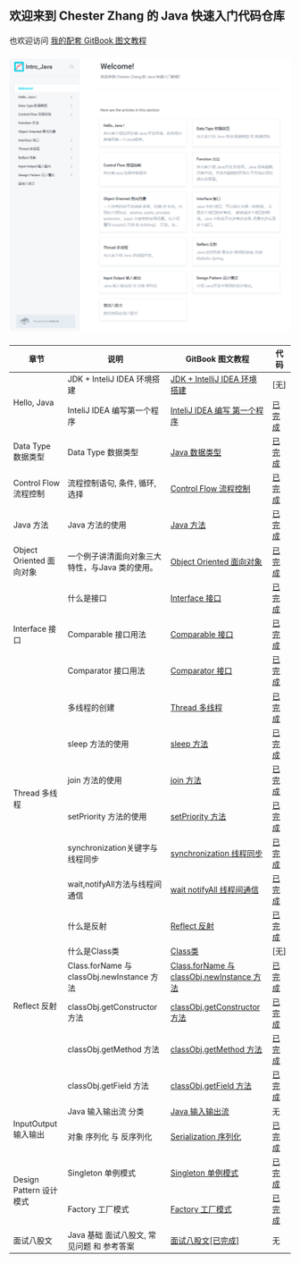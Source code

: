 ## 欢迎来到 Chester Zhang 的 Java 快速入门代码仓库
####
也欢迎访问 [我的配套 GitBook 图文教程](https://chesterzhang666.gitbook.io/intro-java/)
###
![gitbook_homepage](./picture/gitbook_homepage.png)
###


<table>
<thead>
  <tr>
    <th>章节</th>
    <th>说明</th>
    <th>GitBook 图文教程</th>
    <th>代码</th>
  </tr>
</thead>
<tbody>
  <tr>
    <td rowspan="2">Hello, Java</td>
    <td>JDK + InteliJ IDEA 环境搭建</td>
    <td><a href="https://chesterzhang666.gitbook.io/intro-java/hello-java/jdk-+-idea-huan-jing-da-jian">JDK + IntelliJ IDEA 环境搭建</a></td>
    <td>[无]</td>
  </tr>
  <tr>
    <td>InteliJ IDEA 编写第一个程序</td>
    <td><a href="https://chesterzhang666.gitbook.io/intro-java/hello-java/hello-intellij-idea">InteliJ IDEA 编写 第一个程序</a></td>
    <td><a href="https://github.com/chesterzhang/intro_Java/tree/zhc_dev/HelloProject">已完成</a></td>
  </tr>
  <tr>
    <td>Data Type 数据类型</td>
    <td>Data Type 数据类型</td>
    <td><a href="https://chesterzhang666.gitbook.io/intro-java/data-type">Java 数据类型</a></td>
    <td><a href="https://github.com/chesterzhang/intro_Java/tree/zhc_dev/DataTypeDemo">已完成</a></td>
  </tr>
  <tr>
    <td>Control Flow 流程控制</td>
    <td>流程控制语句, 条件, 循环, 选择</td>
    <td><a href="https://chesterzhang666.gitbook.io/intro-java/control-flow">Control Flow 流程控制</a></td>
    <td><a href="https://github.com/chesterzhang/intro_Java/tree/zhc_dev/ControlFlow/src/indi/chester/controflow">已完成</a></td>
  </tr>
  <tr>
    <td>Java 方法</td>
    <td>Java 方法的使用</td>
    <td><a href="https://chesterzhang666.gitbook.io/intro-java/function">Java 方法</a></td>
    <td><a href="https://github.com/chesterzhang/intro_Java/tree/zhc_dev/Function/src/indi/chester/functiondemo">已完成</a></td>
  </tr>
  <tr>
    <td>Object Oriented 面向对象</td>
    <td>一个例子讲清面向对象三大特性，与Java 类的使用。</td>
    <td><a href="https://chesterzhang666.gitbook.io/intro-java/ji-cheng-feng-zhuang-yu-duo-tai">Object Oriented 面向对象</a></td>
    <td><a href="https://github.com/chesterzhang/intro_Java/tree/zhc_dev/ObjectOriented/src/indi/chester/animal">已完成</a></td>
  </tr>
  <tr>
    <td rowspan="3">Interface 接口</td>
    <td>什么是接口 </td>
    <td><a href="https://chesterzhang666.gitbook.io/intro-java/interface-jie-kou">Interface 接口</a></td>
    <td><a href="https://github.com/chesterzhang/intro_Java/tree/zhc_dev/Interface/src/indi/chester">已完成</a></td>
  </tr>
  <tr>
    <td>Comparable 接口用法</td>
    <td><a href="https://chesterzhang666.gitbook.io/intro-java/interface-jie-kou/comparable">Comparable 接口</a></td>
    <td><a href="https://github.com/chesterzhang/intro_Java/tree/zhc_dev/Interface/src/indi/chester/comparabledemo">已完成</a></td>
  </tr>
  <tr>
    <td>Comparator 接口用法</td>
    <td><a href="https://chesterzhang666.gitbook.io/intro-java/interface-jie-kou/comparator">Comparator 接口</a></td>
    <td><a href="https://github.com/chesterzhang/intro_Java/tree/zhc_dev/Interface/src/indi/chester/comparator">已完成</a></td>
  </tr>
  <tr>
    <td rowspan="6">Thread 多线程</td>
    <td>多线程的创建</td>
    <td><a href="https://chesterzhang666.gitbook.io/intro-java/thread">Thread 多线程</a></td>
    <td><a href="https://chesterzhang666.gitbook.io/intro-java/thread">已完成</a></td>
  </tr>
  <tr>
    <td>sleep 方法的使用</td>
    <td><a href="https://chesterzhang666.gitbook.io/intro-java/thread/sleep-han-shu">sleep 方法</a></td>
    <td><a href="https://chesterzhang666.gitbook.io/intro-java/thread/sleep-han-shu">已完成</a></td>
  </tr>
  <tr>
    <td>join 方法的使用</td>
    <td><a href="https://chesterzhang666.gitbook.io/intro-java/thread/join-han-shu">join 方法</a></td>
    <td><a href="https://chesterzhang666.gitbook.io/intro-java/thread/join-han-shu">已完成</a></td>
  </tr>
  <tr>
    <td>setPriority 方法的使用</td>
    <td><a href="https://chesterzhang666.gitbook.io/intro-java/thread/setpriority-han-shu">setPriority 方法</a></td>
    <td><a href="https://chesterzhang666.gitbook.io/intro-java/thread/setpriority-han-shu">已完成</a></td>
  </tr>
  <tr>
    <td>synchronization关键字与线程同步</td>
    <td><a href="https://chesterzhang666.gitbook.io/intro-java/thread/synchronization-xian-cheng-tong-bu">synchronization 线程同步</a></td>
    <td><a href="https://chesterzhang666.gitbook.io/intro-java/thread/synchronization-xian-cheng-tong-bu">已完成</a></td>
  </tr>
  <tr>
    <td>wait,notifyAll方法与线程间通信</td>
    <td><a href="https://chesterzhang666.gitbook.io/intro-java/thread/wait-notifyall-xian-cheng-jian-tong-xin">wait notifyAll 线程间通信</a></td>
    <td><a href="https://chesterzhang666.gitbook.io/intro-java/thread/wait-notifyall-xian-cheng-jian-tong-xin">已完成</a></td>
  </tr>
  <tr>
    <td rowspan="6"> Reflect 反射</td>
    <td>什么是反射</td>
    <td><a href="https://chesterzhang666.gitbook.io/intro-java/refelct-fan-she">Reflect 反射</a></td>
    <td><a href="https://github.com/chesterzhang/intro_Java/tree/zhc_dev/Reflect/src/indi/chester/reflectdemo">已完成</a></td>
  </tr>
  <tr>
    <td>什么是Class类</td>
    <td><a href="https://chesterzhang666.gitbook.io/intro-java/refelct-fan-she/class-lei">Class类</a></td>
    <td>[无]</td>
  </tr>
  <tr>
    <td>Class.forName 与 classObj.newInstance 方法</td>
    <td><a href="https://chesterzhang666.gitbook.io/intro-java/refelct-fan-she/class.forname-yu-classobj.newinstance-fang-fa">Class.forName 与 classObj.newInstance 方法</a></td>
    <td><a href="https://github.com/chesterzhang/intro_Java/tree/zhc_dev/Reflect/src/indi/chester/classdemo">已完成</a></td>
  </tr>
  <tr>
    <td>classObj.getConstructor 方法</td>
    <td><a href="https://chesterzhang666.gitbook.io/intro-java/refelct-fan-she/class.getconstructor-fang-fa">classObj.getConstructor 方法</a></td>
    <td><a href="https://github.com/chesterzhang/intro_Java/tree/zhc_dev/Reflect/src/indi/chester/constructordemo">已完成</a></td>
  </tr>
  <tr>
    <td>classObj.getMethod 方法</td>
    <td><a href="https://chesterzhang666.gitbook.io/intro-java/refelct-fan-she/classobj.getmethod-fang-fa">classObj.getMethod 方法</a></td>
    <td><a href="https://github.com/chesterzhang/intro_Java/tree/zhc_dev/Reflect/src/indi/chester/methoddemo">已完成</a></td>
  </tr>
  <tr>
    <td>classObj.getField 方法</td>
    <td><a href="https://chesterzhang666.gitbook.io/intro-java/refelct-fan-she/classobj.getfield-fang-fa">classObj.getField 方法</a></td>
    <td><a href="https://github.com/chesterzhang/intro_Java/tree/zhc_dev/Reflect/src/indi/chester/fileddemo">已完成</a></td>
  </tr>
  <tr>
    <td rowspan="2">InputOutput 输入输出</td>
    <td>Java 输入输出流 分类</td>
    <td><a href="https://chesterzhang666.gitbook.io/intro-java/input-output-shu-ru-shu-chu" target="_blank" rel="noopener noreferrer">Java 输入输出流</a></td>
    <td>无</td>
  </tr>
  <tr>
    <td>对象 序列化 与 反序列化</td>
    <td><a href="https://chesterzhang666.gitbook.io/intro-java/input-output-shu-ru-shu-chu/serialization-xu-lie-hua" target="_blank" rel="noopener noreferrer">Serialization 序列化</a></td>
    <td><a href="https://github.com/chesterzhang/intro_Java/tree/zhc_dev/InputOutput" target="_blank" rel="noopener noreferrer">已完成</a></td>
  </tr>
  <tr>
    <td rowspan="2">Design Pattern 设计模式</td>
    <td> Singleton 单例模式</td>
    <td><a href="https://chesterzhang666.gitbook.io/intro-java/design-pattern-she-ji-mo-shi/singleton-dan-li-mo-shi">Singleton 单例模式</a></td>
    <td><a href="https://github.com/chesterzhang/intro_Java/tree/zhc_dev/DesignPattern/src/indi/chester/singleton">已完成</a></td>
  </tr>
  <tr>
    <td> Factory 工厂模式</td>
    <td><a href="https://chesterzhang666.gitbook.io/intro-java/design-pattern-she-ji-mo-shi/factory-gong-chang-mo-shi">Factory 工厂模式</a></td>
    <td><a href="https://github.com/chesterzhang/intro_Java/tree/zhc_dev/DesignPattern/src/indi/chester/factory">已完成</a></td>
  </tr>
  <tr>
    <td>面试八股文</td>
    <td>Java 基础 面试八股文, 常见问题 和 参考答案</td>
    <td><a href="https://chesterzhang666.gitbook.io/intro-java/mian-shi-ba-gu-wen" target="_blank" rel="noopener noreferrer">面试八股文[已完成]</a></td>
    <td>无</td>
  </tr>
</tbody>
</table>
